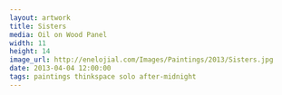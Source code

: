 ```yaml
---
layout: artwork
title: Sisters
media: Oil on Wood Panel
width: 11
height: 14
image_url: http://enelojial.com/Images/Paintings/2013/Sisters.jpg
date: 2013-04-04 12:00:00
tags: paintings thinkspace solo after-midnight
---
```

